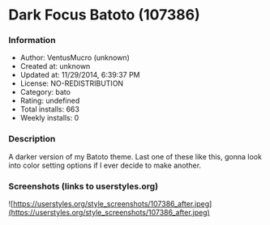 # Dark Focus Batoto (107386)

### Information
- Author: VentusMucro (unknown)
- Created at: unknown
- Updated at: 11/29/2014, 6:39:37 PM
- License: NO-REDISTRIBUTION
- Category: bato
- Rating: undefined
- Total installs: 663
- Weekly installs: 0


### Description
A darker version of my Batoto theme. Last one of these like this, gonna look into color setting options if I ever decide to make another.


### Screenshots (links to userstyles.org)
![https://userstyles.org/style_screenshots/107386_after.jpeg](https://userstyles.org/style_screenshots/107386_after.jpeg)



